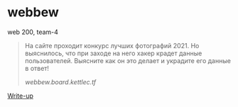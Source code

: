 # webbew

web 200, team-4

> На сайте проходит конкурс лучших фотографий 2021. Но выяснилось, что при заходе на него хакер крадет данные пользователей. Выясните как он это делает и украдите его данные в ответ!
>
> *webbew.board.kettlec.tf*

[Write-up](WRITEUP.md)
